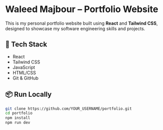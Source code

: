 # Waleed Majbour – Portfolio Website

This is my personal portfolio website built using **React** and **Tailwind CSS**, designed to showcase my software engineering skills and projects.

## 🚀 Tech Stack

- React
- Tailwind CSS
- JavaScript
- HTML/CSS
- Git & GitHub

## 📦 Run Locally

```bash
git clone https://github.com/YOUR_USERNAME/portfolio.git
cd portfolio
npm install
npm run dev
